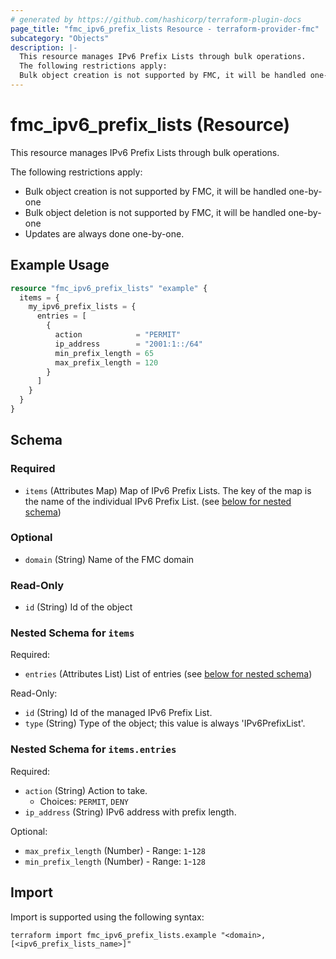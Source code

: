 ```yaml
---
# generated by https://github.com/hashicorp/terraform-plugin-docs
page_title: "fmc_ipv6_prefix_lists Resource - terraform-provider-fmc"
subcategory: "Objects"
description: |-
  This resource manages IPv6 Prefix Lists through bulk operations.
  The following restrictions apply:
  Bulk object creation is not supported by FMC, it will be handled one-by-oneBulk object deletion is not supported by FMC, it will be handled one-by-oneUpdates are always done one-by-one.
---
```


# fmc_ipv6_prefix_lists (Resource)

This resource manages IPv6 Prefix Lists through bulk operations.

The following restrictions apply:
  - Bulk object creation is not supported by FMC, it will be handled one-by-one
  - Bulk object deletion is not supported by FMC, it will be handled one-by-one
  - Updates are always done one-by-one.

## Example Usage

```terraform
resource "fmc_ipv6_prefix_lists" "example" {
  items = {
    my_ipv6_prefix_lists = {
      entries = [
        {
          action            = "PERMIT"
          ip_address        = "2001:1::/64"
          min_prefix_length = 65
          max_prefix_length = 120
        }
      ]
    }
  }
}
```

<!-- schema generated by tfplugindocs -->
## Schema

### Required

- `items` (Attributes Map) Map of IPv6 Prefix Lists. The key of the map is the name of the individual IPv6 Prefix List. (see [below for nested schema](#nestedatt--items))

### Optional

- `domain` (String) Name of the FMC domain

### Read-Only

- `id` (String) Id of the object

<a id="nestedatt--items"></a>
### Nested Schema for `items`

Required:

- `entries` (Attributes List) List of entries (see [below for nested schema](#nestedatt--items--entries))

Read-Only:

- `id` (String) Id of the managed IPv6 Prefix List.
- `type` (String) Type of the object; this value is always 'IPv6PrefixList'.

<a id="nestedatt--items--entries"></a>
### Nested Schema for `items.entries`

Required:

- `action` (String) Action to take.
  - Choices: `PERMIT`, `DENY`
- `ip_address` (String) IPv6 address with prefix length.

Optional:

- `max_prefix_length` (Number) - Range: `1`-`128`
- `min_prefix_length` (Number) - Range: `1`-`128`

## Import

Import is supported using the following syntax:

```shell
terraform import fmc_ipv6_prefix_lists.example "<domain>,[<ipv6_prefix_lists_name>]"
```

